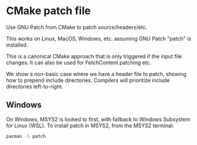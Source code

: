 # CMake patch file

Use GNU Patch from CMake to patch source/headers/etc.

This works on Linux, MacOS, Windows, etc. assuming GNU Patch "patch" is installed.

This is a canonical CMake approach that is only triggered if the input file changes.
It can also be used for FetchContent patching etc.

We show a non-basic case where we have a header file to patch, showing how to prepend include directories.
Compilers will prioritize include directories left-to-right.

## Windows

On Windows, MSYS2 is looked to first, with fallback to Windows Subsystem for Linux (WSL).
To install patch in MSYS2, from the MSYS2 terminal:

```sh
pacman -S patch
```
